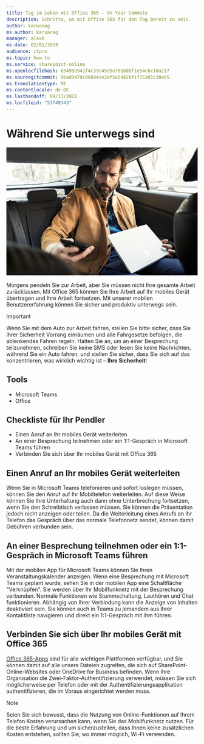 ```yaml
---
title: Tag im Leben mit Office 365 – On Your Commute
description: Schritte, um mit Office 365 für den Tag bereit zu sein.
author: karuanag
ms.author: karuanag
manager: alexb
ms.date: 02/01/2019
audience: itpro
ms.topic: how-to
ms.service: sharepoint-online
ms.openlocfilehash: 65495b941f4c39c45d5e7818d0f1e54c6c10a217
ms.sourcegitcommit: 96ad347dc08694ce2af5a5d42bf1f753d1c30a65
ms.translationtype: MT
ms.contentlocale: de-DE
ms.lasthandoff: 04/13/2021
ms.locfileid: "51749343"
---
```

# <a name="during-your-commute"></a>Während Sie unterwegs sind

![Unterwegs (Bild)](media/ditl_commute.png)

Morgens pendeln Sie zur Arbeit, aber Sie müssen nicht Ihre gesamte Arbeit zurücklassen. Mit Office 365 können Sie Ihre Arbeit auf Ihr mobiles Gerät übertragen und Ihre Arbeit fortsetzen.  Mit unserer mobilen Benutzererfahrung können Sie sicher und produktiv unterwegs sein.  

> [!IMPORTANT]
> Wenn Sie mit dem Auto zur Arbeit fahren, stellen Sie bitte sicher, dass Sie Ihrer Sicherheit Vorrang einräumen und alle Fahrgesetze befolgen, die ablenkendes Fahren regeln. Halten Sie an, um an einer Besprechung teilzunehmen, schreiben Sie keine SMS oder lesen Sie keine Nachrichten, während Sie ein Auto fahren, und stellen Sie sicher, dass Sie sich auf das konzentrieren, was wirklich wichtig ist – **Ihre Sicherheit**!


## <a name="tools"></a>Tools
- Microsoft Teams
- Office 

## <a name="checklist-for-your-commute"></a>Checkliste für Ihr Pendler
- Einen Anruf an Ihr mobiles Gerät weiterleiten
- An einer Besprechung teilnehmen oder ein 1:1-Gespräch in Microsoft Teams führen
- Verbinden Sie sich über Ihr mobiles Gerät mit Office 365
 
## <a name="transfer-a-call-to-your-mobile-device"></a>Einen Anruf an Ihr mobiles Gerät weiterleiten
Wenn Sie in Microsoft Teams telefonieren und sofort loslegen müssen, können Sie den Anruf auf Ihr Mobiltelefon weiterleiten. Auf diese Weise können Sie Ihre Unterhaltung auch dann ohne Unterbrechung fortsetzen, wenn Sie den Schreibtisch verlassen müssen. Sie können die Präsentation jedoch nicht anzeigen oder teilen. Da die Weiterleitung eines Anrufs an Ihr Telefon das Gespräch über das normale Telefonnetz sendet, können damit Gebühren verbunden sein.

## <a name="join-a-meeting-or-have-a-11-call-in-microsoft-teams"></a>An einer Besprechung teilnehmen oder ein 1:1-Gespräch in Microsoft Teams führen
Mit der mobilen App für Microsoft Teams können Sie Ihren Veranstaltungskalender anzeigen.  Wenn eine Besprechung mit Microsoft Teams geplant wurde, sehen Sie in der mobilen App eine Schaltfläche "Verknüpfen". Sie werden über Ihr Mobilfunknetz mit der Besprechung verbunden.  Normale Funktionen wie Stummschaltung, Lauthören und Chat funktionieren.  Abhängig von Ihrer Verbindung kann die Anzeige von Inhalten deaktiviert sein. Sie können auch in Teams zu jemandem aus Ihrer Kontaktliste navigieren und direkt ein 1:1-Gespräch mit ihm führen. 

## <a name="connect-to-office-365-from-your-mobile-device"></a>Verbinden Sie sich über Ihr mobiles Gerät mit Office 365
[Office 365-Apps](https://support.office.com/article/set-up-office-apps-and-email-on-a-mobile-device-7dabb6cb-0046-40b6-81fe-767e0b1f014f?ui=en-US&rs=en-US&ad=US) sind für alle wichtigen Plattformen verfügbar, und Sie können damit auf alle unsere Dateien zugreifen, die sich auf SharePoint-Online-Websites oder OneDrive for Business befinden. Wenn Ihre Organisation die Zwei-Faktor-Authentifizierung verwendet, müssen Sie sich möglicherweise per Telefon oder mit der Authentifizierungsapplikation authentifizieren, die im Voraus eingerichtet werden muss.  

> [!NOTE]
> Seien Sie sich bewusst, dass die Nutzung von Online-Funktionen auf Ihrem Telefon Kosten verursachen kann, wenn Sie das Mobilfunknetz nutzen. Für die beste Erfahrung und um sicherzustellen, dass Ihnen keine zusätzlichen Kosten entstehen, sollten Sie, wo immer möglich, Wi-Fi verwenden.
